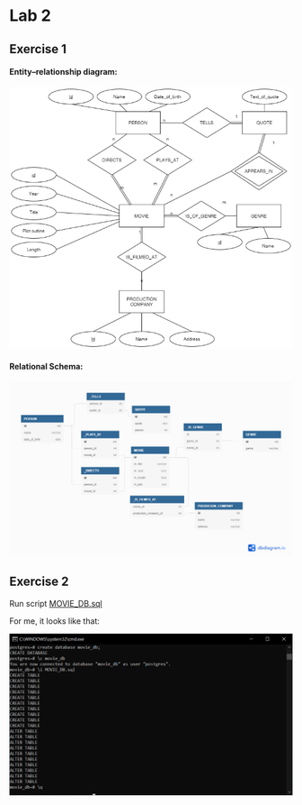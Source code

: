 # Lab 2

## Exercise 1

#### Entity–relationship diagram:

<p align="center">
  <img src="https://github.com/eyihluyc/Databases/blob/master/lab2/movies.png" />
</p>

#### Relational Schema:

<p align="center">
  <img src="https://github.com/eyihluyc/Databases/blob/master/lab2/movies%20schema.png" />
</p>


## Exercise 2

Run script [MOVIE_DB.sql](https://github.com/eyihluyc/Databases/blob/master/lab2/MOVIE_DB.sql)


For me, it looks like that:

<p align="center">
  <img src="https://github.com/eyihluyc/Databases/blob/master/lab2/result.png" />
</p>
